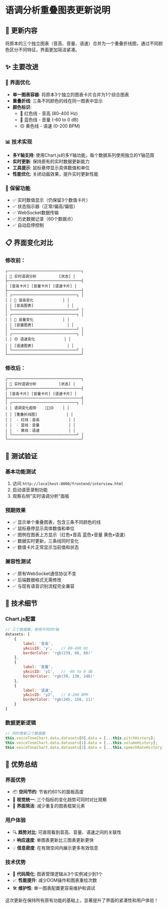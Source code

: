 # 语调分析重叠图表更新说明

## 🎯 更新内容

将原本的三个独立图表（音高、音量、语速）合并为一个重叠折线图，通过不同颜色区分不同特征，界面更加简洁紧凑。

## ✨ **主要改进**

### 🎨 **界面优化**
- **单一图表容器**: 将原本3个独立的图表卡片合并为1个综合图表
- **重叠折线**: 三条不同颜色的线在同一图表中显示
- **颜色标识**: 
  - 🔴 红色线 - 音高 (80-400 Hz)
  - 🔵 蓝色线 - 音量 (-60 to 0 dB)
  - 🟡 黄色线 - 语速 (0-200 BPM)

### 📊 **技术实现**
- **多Y轴支持**: 使用Chart.js的多Y轴功能，每个数据系列使用独立的Y轴范围
- **实时更新**: 保持原有的实时数据更新能力
- **工具提示**: 鼠标悬停显示具体数值和单位
- **性能优化**: 关闭动画效果，提升实时更新性能

### 🎼 **保留功能**
- ✅ 实时数值显示（仍保留3个数值卡片）
- ✅ 状态指示器（正常/偏高/偏低）
- ✅ WebSocket数据传输
- ✅ 历史数据记录（60个数据点）
- ✅ 自动启停控制

## 📋 **界面变化对比**

### **修改前**：
```
┌─────────────────────────────────┐
│ 🎼 实时语调分析          [状态] │
├─────────────────────────────────┤
│ [音高卡片] [音量卡片] [语速卡片] │
├─────────────────────────────────┤
│ ┌─────────────────────────────┐ │
│ │ 🔴 音高变化             │ │ 
│ │ [音高图表]               │ │
│ └─────────────────────────────┘ │
│ ┌─────────────────────────────┐ │
│ │ 🔵 音量变化             │ │
│ │ [音量图表]               │ │
│ └─────────────────────────────┘ │
│ ┌─────────────────────────────┐ │
│ │ 🟡 语速变化             │ │
│ │ [语速图表]               │ │
│ └─────────────────────────────┘ │
└─────────────────────────────────┘
```

### **修改后**：
```
┌─────────────────────────────────┐
│ 🎼 实时语调分析          [状态] │
├─────────────────────────────────┤
│ [音高卡片] [音量卡片] [语速卡片] │
├─────────────────────────────────┤
│ ┌─────────────────────────────┐ │
│ │ 语调变化趋势    🔴🔵🟡    │ │
│ │ [重叠折线图]             │ │
│ │  - 红线：音高             │ │
│ │  - 蓝线：音量             │ │
│ │  - 黄线：语速             │ │
│ └─────────────────────────────┘ │
└─────────────────────────────────┘
```

## 🧪 **测试验证**

### **基本功能测试**
1. 访问 `http://localhost:8000/frontend/interview.html`
2. 启动语音录制功能
3. 观察右侧"实时语调分析"面板

### **预期效果**
- ✅ 显示单个重叠图表，包含三条不同颜色的线
- ✅ 鼠标悬停显示具体数值和单位
- ✅ 图例在图表上方显示（红色•音高 蓝色•音量 黄色•语速）
- ✅ 数据实时更新，三条线同时变化
- ✅ 数值卡片正常显示当前值和状态

### **兼容性测试**
- ✅ 原有WebSocket通信协议不变
- ✅ 后端数据格式无需修改
- ✅ 与现有语音识别流程完全兼容

## 🔧 **技术细节**

### **Chart.js配置**
```javascript
// 三个数据集，使用不同的Y轴
datasets: [
    {
        label: '音高',
        yAxisID: 'y',    // 80-400 Hz
        borderColor: 'rgb(239, 68, 68)'
    },
    {
        label: '音量',
        yAxisID: 'y1',   // -60 to 0 dB
        borderColor: 'rgb(59, 130, 246)'
    },
    {
        label: '语速',
        yAxisID: 'y2',   // 0-200 BPM
        borderColor: 'rgb(245, 158, 11)'
    }
]
```

### **数据更新逻辑**
```javascript
// 同时更新三个数据集
this.voiceToneChart.data.datasets[0].data = [...this.pitchHistory];
this.voiceToneChart.data.datasets[1].data = [...this.volumeHistory];
this.voiceToneChart.data.datasets[2].data = [...this.speechRateHistory];
```

## 🚀 **优势总结**

### **界面优势**
- 📦 **空间节约**: 节省约60%的面板高度
- 👀 **视觉统一**: 三个指标的变化趋势可同时对比观察
- 🎨 **界面简洁**: 减少重复的图表框架元素

### **用户体验**
- 🔍 **趋势对比**: 可直观看到音高、音量、语速之间的关联性
- ⚡ **响应速度**: 单图表更新比三图表更新更快
- 💡 **信息密度**: 在有限空间内展示更多有效信息

### **技术优势**
- 🔧 **代码简化**: 图表管理逻辑从3个实例减少到1个
- 📈 **性能提升**: 减少DOM操作和图表重绘次数
- 🛠️ **维护性**: 单一图表配置更容易维护和调试

这次更新在保持所有原有功能的基础上，显著提升了界面的紧凑性和用户体验！
